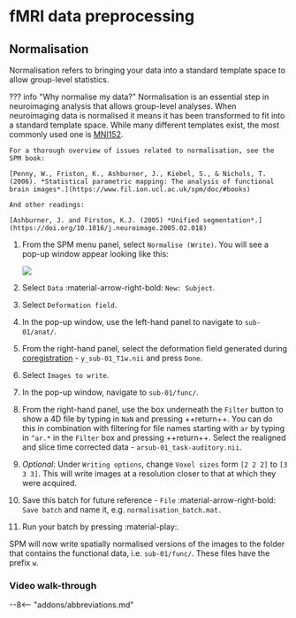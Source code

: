 # fMRI data preprocessing

## Normalisation

Normalisation refers to bringing your data into a standard template space to allow group-level statistics. 

??? info "Why normalise my data?" 
    Normalisation is an essential step in neuroimaging analysis that allows group-level analyses. When neuroimaging data is normalised it means it has been transformed to fit into a standard template space. While many different templates exist, the most commonly used one is [MNI152](https://mcin.ca/research/neuroimaging-methods/atlases/). 

    For a thorough overview of issues related to normalisation, see the SPM book:

    [Penny, W., Friston, K., Ashburner, J., Kiebel, S., & Nichols, T. (2006). *Statistical parametric mapping: The analysis of functional brain images*.](https://www.fil.ion.ucl.ac.uk/spm/doc/#books)

    And other readings:

    [Ashburner, J. and Firston, K.J. (2005) *Unified segmentation*.](https://doi.org/10.1016/j.neuroimage.2005.02.018)

1. From the SPM menu panel, select `Normalise (Write)`. You will see a pop-up window appear looking like this:

    ![](../../../../assets/figures/normalisation_batch.png)

2. Select `Data` :material-arrow-right-bold: `New: Subject`.
3. Select `Deformation field`.
4. In the pop-up window, use the left-hand panel to navigate to `sub-01/anat/`. 
5. From the right-hand panel, select the deformation field generated during [coregistration](./coregistration.md) - `y_sub-01_T1w.nii` and press `Done`.
6. Select `Images to write`.
7. In the pop-up window, navigate to `sub-01/func/`. 
8. From the right-hand panel, use the box underneath the `Filter` button to show a 4D file by typing in `NaN` and pressing ++return++. You can do this in combination with filtering for file names starting with `ar` by typing in `^ar.*` in the `Filter` box and pressing ++return++. Select the realigned and slice time corrected data - `arsub-01_task-auditory.nii`.
9. *Optional*: Under `Writing options`, change `Voxel sizes` form `[2 2 2]` to `[3 3 3]`. This will write images at a resolution closer to that at which they were acquired.
10. Save this batch for future reference - `File` :material-arrow-right-bold: `Save batch` and name it, e.g. `normalisation_batch.mat.`
11. Run your batch by pressing :material-play:.

SPM will now write spatially normalised versions of the images to the folder that contains the functional data, i.e. `sub-01/func/`. These files have the prefix `w`.

### Video walk-through

--8<-- "addons/abbreviations.md"
